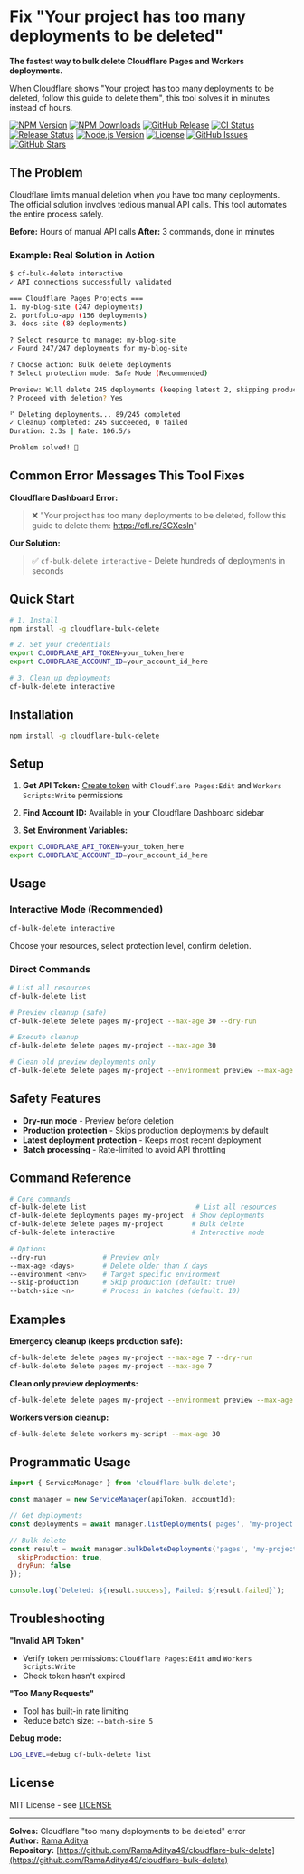 # Fix "Your project has too many deployments to be deleted"

**The fastest way to bulk delete Cloudflare Pages and Workers deployments.**

When Cloudflare shows "Your project has too many deployments to be deleted, follow this guide to delete them", this tool solves it in minutes instead of hours.

[![NPM Version](https://img.shields.io/npm/v/cloudflare-bulk-delete?style=flat-square&logo=npm&color=red)](https://www.npmjs.com/package/cloudflare-bulk-delete)
[![NPM Downloads](https://img.shields.io/npm/dm/cloudflare-bulk-delete?style=flat-square&logo=npm&color=orange)](https://www.npmjs.com/package/cloudflare-bulk-delete)
[![GitHub Release](https://img.shields.io/github/v/release/RamaAditya49/cloudflare-bulk-delete?style=flat-square&logo=github&color=blue)](https://github.com/RamaAditya49/cloudflare-bulk-delete/releases)
[![CI Status](https://img.shields.io/github/actions/workflow/status/RamaAditya49/cloudflare-bulk-delete/ci.yml?style=flat-square&logo=github-actions&label=CI)](https://github.com/RamaAditya49/cloudflare-bulk-delete/actions/workflows/ci.yml)
[![Release Status](https://img.shields.io/github/actions/workflow/status/RamaAditya49/cloudflare-bulk-delete/release.yml?style=flat-square&logo=github-actions&label=Release)](https://github.com/RamaAditya49/cloudflare-bulk-delete/actions/workflows/release.yml)
[![Node.js Version](https://img.shields.io/badge/node-%3E%3D16.0.0-green.svg?style=flat-square&logo=node.js)](https://nodejs.org/)
[![License](https://img.shields.io/badge/license-MIT-blue.svg?style=flat-square)](https://github.com/RamaAditya49/cloudflare-bulk-delete/blob/main/LICENSE)
[![GitHub Issues](https://img.shields.io/github/issues/RamaAditya49/cloudflare-bulk-delete?style=flat-square&logo=github)](https://github.com/RamaAditya49/cloudflare-bulk-delete/issues)
[![GitHub Stars](https://img.shields.io/github/stars/RamaAditya49/cloudflare-bulk-delete?style=flat-square&logo=github)](https://github.com/RamaAditya49/cloudflare-bulk-delete/stargazers)

## The Problem

Cloudflare limits manual deletion when you have too many deployments. The official solution involves tedious manual API calls. This tool automates the entire process safely.

**Before:** Hours of manual API calls
**After:** 3 commands, done in minutes

### Example: Real Solution in Action

```bash
$ cf-bulk-delete interactive
✓ API connections successfully validated

=== Cloudflare Pages Projects ===
1. my-blog-site (247 deployments)
2. portfolio-app (156 deployments)
3. docs-site (89 deployments)

? Select resource to manage: my-blog-site
✓ Found 247/247 deployments for my-blog-site

? Choose action: Bulk delete deployments
? Select protection mode: Safe Mode (Recommended)

Preview: Will delete 245 deployments (keeping latest 2, skipping production)
? Proceed with deletion? Yes

⠋ Deleting deployments... 89/245 completed
✓ Cleanup completed: 245 succeeded, 0 failed
Duration: 2.3s | Rate: 106.5/s

Problem solved! 🎉
```

## Common Error Messages This Tool Fixes

**Cloudflare Dashboard Error:**

> ❌ "Your project has too many deployments to be deleted, follow this guide to delete them: https://cfl.re/3CXesln"

**Our Solution:**

> ✅ `cf-bulk-delete interactive` - Delete hundreds of deployments in seconds

## Quick Start

```bash
# 1. Install
npm install -g cloudflare-bulk-delete

# 2. Set your credentials
export CLOUDFLARE_API_TOKEN=your_token_here
export CLOUDFLARE_ACCOUNT_ID=your_account_id_here

# 3. Clean up deployments
cf-bulk-delete interactive
```

## Installation

```bash
npm install -g cloudflare-bulk-delete
```

## Setup

1. **Get API Token:** [Create token](https://dash.cloudflare.com/profile/api-tokens) with `Cloudflare Pages:Edit` and `Workers Scripts:Write` permissions

2. **Find Account ID:** Available in your Cloudflare Dashboard sidebar

3. **Set Environment Variables:**

```bash
export CLOUDFLARE_API_TOKEN=your_token_here
export CLOUDFLARE_ACCOUNT_ID=your_account_id_here
```

## Usage

### Interactive Mode (Recommended)

```bash
cf-bulk-delete interactive
```

Choose your resources, select protection level, confirm deletion.

### Direct Commands

```bash
# List all resources
cf-bulk-delete list

# Preview cleanup (safe)
cf-bulk-delete delete pages my-project --max-age 30 --dry-run

# Execute cleanup
cf-bulk-delete delete pages my-project --max-age 30

# Clean old preview deployments only
cf-bulk-delete delete pages my-project --environment preview --max-age 7
```

## Safety Features

- **Dry-run mode** - Preview before deletion
- **Production protection** - Skips production deployments by default
- **Latest deployment protection** - Keeps most recent deployment
- **Batch processing** - Rate-limited to avoid API throttling

## Command Reference

```bash
# Core commands
cf-bulk-delete list                           # List all resources
cf-bulk-delete deployments pages my-project  # Show deployments
cf-bulk-delete delete pages my-project       # Bulk delete
cf-bulk-delete interactive                   # Interactive mode

# Options
--dry-run              # Preview only
--max-age <days>       # Delete older than X days
--environment <env>    # Target specific environment
--skip-production      # Skip production (default: true)
--batch-size <n>       # Process in batches (default: 10)
```

## Examples

**Emergency cleanup (keeps production safe):**

```bash
cf-bulk-delete delete pages my-project --max-age 7 --dry-run
cf-bulk-delete delete pages my-project --max-age 7
```

**Clean only preview deployments:**

```bash
cf-bulk-delete delete pages my-project --environment preview --max-age 1
```

**Workers version cleanup:**

```bash
cf-bulk-delete delete workers my-script --max-age 30
```

## Programmatic Usage

```javascript
import { ServiceManager } from 'cloudflare-bulk-delete';

const manager = new ServiceManager(apiToken, accountId);

// Get deployments
const deployments = await manager.listDeployments('pages', 'my-project');

// Bulk delete
const result = await manager.bulkDeleteDeployments('pages', 'my-project', deployments, {
  skipProduction: true,
  dryRun: false
});

console.log(`Deleted: ${result.success}, Failed: ${result.failed}`);
```

## Troubleshooting

**"Invalid API Token"**

- Verify token permissions: `Cloudflare Pages:Edit` and `Workers Scripts:Write`
- Check token hasn't expired

**"Too Many Requests"**

- Tool has built-in rate limiting
- Reduce batch size: `--batch-size 5`

**Debug mode:**

```bash
LOG_LEVEL=debug cf-bulk-delete list
```

## License

MIT License - see [LICENSE](LICENSE)

---

**Solves:** Cloudflare "too many deployments to be deleted" error  
**Author:** [Rama Aditya](https://github.com/RamaAditya49)  
**Repository:** [https://github.com/RamaAditya49/cloudflare-bulk-delete](https://github.com/RamaAditya49/cloudflare-bulk-delete)
